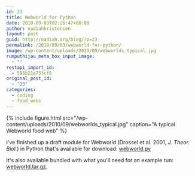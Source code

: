 ```yaml
---
id: 23
title: Webworld for Python
date: 2010-09-03T02:26:47+00:00
author: nadiahkristensen
layout: post
guid: http://nadiah.org/blog/?p=23
permalink: /2010/09/03/webworld-for-python/
image: /wp-content/uploads/2010/09/webworlds_typical.jpg
rumputhijau_meta_box_input_image:
  - ""
restapi_import_id:
  - 596b21e75fcf8
original_post_id:
  - "23"
categories:
  - coding
  - food_webs
---
```

{%
    include figure.html
    src="/wp-content/uploads/2010/09/webworlds_typical.jpg"
    caption="A typical Webworld food web"
%}

I've finished up a draft module for Webworld (Drossel et al. 2001, _J. Theor. Biol._) in Python that's available for download: [webworld.py](https://s3.amazonaws.com/nadiah.org/toolfiles/webworld.py) 

It's also available bundled with what you'll need for an example run: [webworld.tar.gz](https://s3.amazonaws.com/nadiah.org/toolfiles/webworld.tar.gz).
